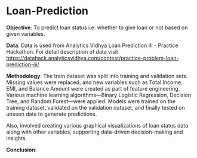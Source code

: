 # Loan-Prediction

**Objective**: To predict loan status i.e. whether to give loan or not based on given variables.

**Data**: Data is used from Analytics Vidhya Loan Prediction III - Practice Hackathon. For detail description of data visit https://datahack.analyticsvidhya.com/contest/practice-problem-loan-prediction-iii/

**Methodology**: The train dataset was split into training and validation sets. Missing values were replaced, and new variables such as Total Income, EMI, and Balance Amount were created as part of feature engineering. Various machine learning algorithms—Binary Logistic Regression, Decision Tree, and Random Forest—were applied. Models were trained on the training dataset, validated on the validation dataset, and finally tested on unseen data to generate predictions.

Also, involved creating various graphical visualizations of loan status data along with other variables, supporting data-driven decision-making and insights.

**Conclusion**:


